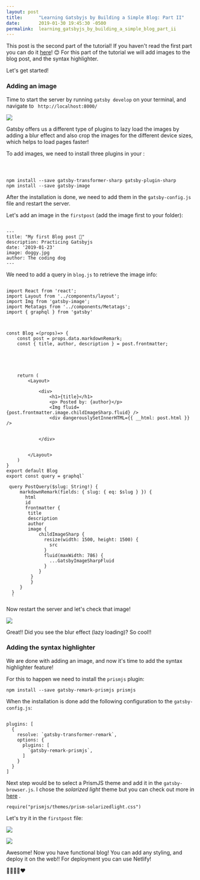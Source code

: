 ```yaml
---
layout: post
title:      "Learning Gatsbyjs by Building a Simple Blog: Part II"
date:       2019-01-30 19:45:30 -0500
permalink:  learning_gatsbyjs_by_building_a_simple_blog_part_ii
---
```



This post is the second part of the tutorial! If you haven't read the first part you can do it [here](http://cmlugoce.com/learning_gatsbyjs_by_building_a_simple_blog_part_i)! 😊 For this part of the tutorial we will add images to the blog post, and the syntax highlighter.

Let's get started!

### Adding an image

Time to start the server by running `gatsby develop` on your terminal, and navigate to ` http://localhost:8000/`

![](https://imgur.com/oJ1VEAK.jpg)

Gatsby offers us a different type of plugins to lazy load the images by adding a blur effect and also crop the images for the different device sizes, which helps to load pages faster!

To add images, we need to install three plugins in your :

```



npm install --save gatsby-transformer-sharp gatsby-plugin-sharp
npm install --save gatsby-image

```

After the installation is done, we need to add them in the `gatsby-config.js` file and restart the server.


Let's add an image in the `firstpost` (add the image first to your folder):

```

---
title: "My first Blog post 🐶"
description: Practicing Gatsbyjs
date: '2019-01-23'
image: doggy.jpg
author: The coding dog
---

```

We need to add a query in `blog.js` to retrieve the image info:

```

import React from 'react';
import Layout from '../components/layout';
import Img from 'gatsby-image';
import Metatags from '../components/Metatags';
import { graphql } from 'gatsby'



const Blog =(props)=> {
    const post = props.data.markdownRemark;
    const { title, author, description } = post.frontmatter;
    
    
  
    
     
    return (
        <Layout>
            
            <div>
                <h1>{title}</h1>
                <p> Posted by: {author}</p>
                <Img fluid={post.frontmatter.image.childImageSharp.fluid} />
                <div dangerouslySetInnerHTML={{ __html: post.html }} />
               
  
            </div>

            
        </Layout>
    )
}
export default Blog
export const query = graphql`

 query PostQuery($slug: String!) {
     markdownRemark(fields: { slug: { eq: $slug } }) {
       html
       id
       frontmatter {
        title
        description
        author
        image {
            childImageSharp {
              resize(width: 1500, height: 1500) {
                src
              }
              fluid(maxWidth: 786) {
                ...GatsbyImageSharpFluid
              }
            }
         }
         }
     }
  }
  `
```
	


Now restart the server and let's check that image!

![](https://imgur.com/XW6Tslm.gif)

Great!! Did you see the blur effect (lazy loading)? So cool!!


### Adding the syntax highlighter

We are done with adding an image, and now it's time to add the syntax highlighter feature!

For this to happen we need to install the `prismjs` plugin:

`npm install --save gatsby-remark-prismjs prismjs`

When the installation is done add the following configuration to the `gatsby-config.js`:

```

plugins: [
  {
    resolve: `gatsby-transformer-remark`,
    options: {
      plugins: [
        `gatsby-remark-prismjs`,
      ]
    }
  }
]

```

Next step would be to select a PrismJS theme and add it in the `gatsby-browser.js`. I chose the *solarized light* theme but you can check out more in [here](https://prismjs.com/) . 


`require("prismjs/themes/prism-solarizedlight.css")`


Let's try it in the `firstpost` file:

![](https://imgur.com/y8TJCsq.jpg)

![](https://imgur.com/j2yyEMq.gif)

Awesome! Now you have functional blog! You can add any styling, and deploy it on the web!! For deployment you can use Netlify!

🎊🎊🎊🎊❤
